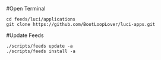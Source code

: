 #Open Terminal

```
cd feeds/luci/applications
git clone https://github.com/BootLoopLover/luci-apps.git
```

#Update Feeds
```
./scripts/feeds update -a
./scripts/feeds install -a
```
